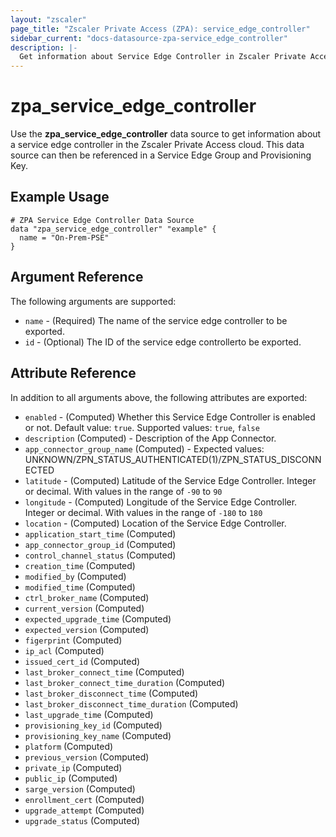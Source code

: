 ```yaml
---
layout: "zscaler"
page_title: "Zscaler Private Access (ZPA): service_edge_controller"
sidebar_current: "docs-datasource-zpa-service_edge_controller"
description: |-
  Get information about Service Edge Controller in Zscaler Private Access cloud.
---
```


# zpa_service_edge_controller

Use the **zpa_service_edge_controller** data source to get information about a service edge controller in the Zscaler Private Access cloud. This data source can then be referenced in a Service Edge Group and Provisioning Key.

## Example Usage

```hcl
# ZPA Service Edge Controller Data Source
data "zpa_service_edge_controller" "example" {
  name = "On-Prem-PSE"
}
```

## Argument Reference

The following arguments are supported:

* `name` - (Required) The name of the service edge controller to be exported.
* `id` - (Optional) The ID of the service edge controllerto be exported.

## Attribute Reference

In addition to all arguments above, the following attributes are exported:

* `enabled` - (Computed) Whether this Service Edge Controller is enabled or not. Default value: `true`. Supported values: `true`, `false`
* `description` (Computed) - Description of the App Connector.
* `app_connector_group_name` (Computed) - Expected values: UNKNOWN/ZPN_STATUS_AUTHENTICATED(1)/ZPN_STATUS_DISCONNECTED
* `latitude` - (Computed) Latitude of the Service Edge Controller. Integer or decimal. With values in the range of `-90` to `90`
* `longitude` - (Computed) Longitude of the Service Edge Controller. Integer or decimal. With values in the range of `-180` to `180`
* `location` - (Computed) Location of the Service Edge Controller.
* `application_start_time` (Computed)
* `app_connector_group_id` (Computed)
* `control_channel_status` (Computed)
* `creation_time` (Computed)
* `modified_by` (Computed)
* `modified_time` (Computed)
* `ctrl_broker_name` (Computed)
* `current_version` (Computed)
* `expected_upgrade_time` (Computed)
* `expected_version` (Computed)
* `figerprint` (Computed)
* `ip_acl` (Computed)
* `issued_cert_id` (Computed)
* `last_broker_connect_time` (Computed)
* `last_broker_connect_time_duration` (Computed)
* `last_broker_disconnect_time` (Computed)
* `last_broker_disconnect_time_duration` (Computed)
* `last_upgrade_time` (Computed)
* `provisioning_key_id` (Computed)
* `provisioning_key_name` (Computed)
* `platform` (Computed)
* `previous_version` (Computed)
* `private_ip` (Computed)
* `public_ip` (Computed)
* `sarge_version` (Computed)
* `enrollment_cert` (Computed)
* `upgrade_attempt` (Computed)
* `upgrade_status` (Computed)
